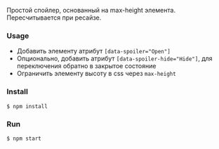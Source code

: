 Простой спойлер, основанный на max-height элемента.
Пересчитывается при ресайзе.

### Usage
* Добавить элементу атрибут `[data-spoiler="Open"]`
* Опционально, добавить атрибут `[data-spoiler-hide="Hide"]`, для переключения обратно в закрытое состояние
* Ограничить элементу высоту в css через `max-height`


### Install

`$ npm install`

### Run
`$ npm start`

